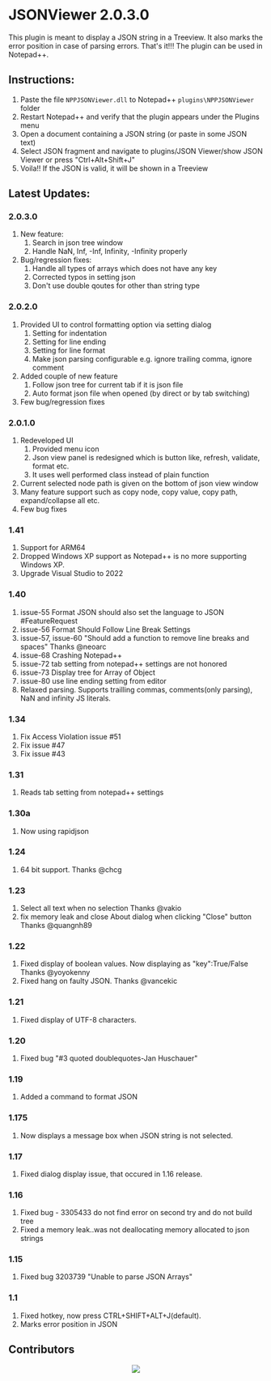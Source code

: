# JSONViewer 2.0.3.0

This plugin is meant to display a JSON string in a Treeview. It also marks the error position in case of parsing errors. That's it!!! The plugin can be used in Notepad++.

## Instructions:
1. Paste the file `NPPJSONViewer.dll` to Notepad++ `plugins\NPPJSONViewer` folder
2. Restart Notepad++ and verify that the plugin appears under the Plugins menu
3. Open a document containing a JSON string (or paste in some JSON text)
4. Select JSON fragment and navigate to plugins/JSON Viewer/show JSON Viewer or press "Ctrl+Alt+Shift+J"
5. Voila!! If the JSON is valid, it will be shown in a Treeview


## Latest Updates:

### 2.0.3.0
1. New feature:
    1. Search in json tree window
    2. Handle NaN, Inf, -Inf, Infinity, -Infinity properly
2. Bug/regression fixes:
    1. Handle all types of arrays which does not have any key
    2. Corrected typos in setting json
    3. Don't use double qoutes for other than string type


### 2.0.2.0
1. Provided UI to control formatting option via setting dialog
    1. Setting for indentation
    2. Setting for line ending
    3. Setting for line format
    4. Make json parsing configurable e.g. ignore trailing comma, ignore comment
2. Added couple of new feature
    1. Follow json tree for current tab if it is json file
    2. Auto format json file when opened (by direct or by tab switching)
3. Few bug/regression fixes

### 2.0.1.0
1. Redeveloped UI 
    1. Provided menu icon
    2. Json view panel is redesigned which is button like, refresh, validate, format etc.
    3. It uses well performed class instead of plain function
2. Current selected node path is given on the bottom of json view window
3. Many feature support such as copy node, copy value, copy path, expand/collapse all etc.
4. Few bug fixes


### 1.41
1. Support for ARM64
2. Dropped Windows XP support as Notepad++ is no more supporting Windows XP.
3. Upgrade Visual Studio to 2022


### 1.40
1. issue-55 Format JSON should also set the language to JSON #FeatureRequest
2. issue-56 Format Should Follow Line Break Settings
3. issue-57, issue-60 "Should add a function to remove line breaks and spaces" Thanks @neoarc
4. issue-68 Crashing Notepad++
5. issue-72 tab setting from notepad++ settings are not honored
6. issue-73 Display tree for Array of Object 
7. issue-80 use line ending setting from editor
8. Relaxed parsing. Supports trailling commas, comments(only parsing), NaN and infinity JS literals.
  
### 1.34
1. Fix Access Violation issue #51
2. Fix issue #47
3. Fix issue #43

### 1.31
1. Reads tab setting from notepad++ settings

### 1.30a
1. Now using rapidjson

### 1.24
1. 64 bit support. Thanks @chcg
   
### 1.23
1. Select all text when no selection
   Thanks @vakio
2. fix memory leak and close About dialog when clicking "Close" button
   Thanks @quangnh89 

### 1.22
1. Fixed display of boolean values. Now displaying as "key":True/False
   Thanks @yoyokenny
2. Fixed hang on faulty JSON.
   Thanks @vancekic

### 1.21
1. Fixed display of UTF-8 characters.

### 1.20
1. Fixed bug "#3 quoted doublequotes-Jan Huschauer"

### 1.19
1. Added a command to format JSON

### 1.175
1. Now displays a message box when JSON string is not selected.

### 1.17
1. Fixed dialog display issue, that occured in 1.16 release.

### 1.16
1. Fixed bug - 3305433 do not find error on second try and do not build tree
2. Fixed a memory leak..was not deallocating memory allocated to json strings

### 1.15
1. Fixed bug 3203739 "Unable to parse JSON Arrays"

### 1.1
1. Fixed hotkey, now press CTRL+SHIFT+ALT+J(default).
2. Marks error position in JSON


## Contributors

<div align="center">

<a href="https://github.com/kapilratnani/JSON-Viewer/graphs/contributors">
  <img src="https://contrib.rocks/image?repo=kapilratnani/JSON-Viewer" />
</a>
